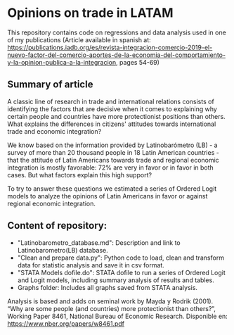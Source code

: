 # Opinions on trade in LATAM

This repository contains code on regressions and data analysis used in one of my publications (Article available in spanish at: https://publications.iadb.org/es/revista-integracion-comercio-2019-el-nuevo-factor-del-comercio-aportes-de-la-economia-del-comportamiento-y-la-opinion-publica-a-la-integracion, pages 54-69)

## Summary of article
A classic line of research in trade and international relations consists of identifying the factors that are decisive when it comes to explaining why certain people and countries
have more protectionist positions than others. What explains the differences in citizens' attitudes towards international trade and economic integration?

We know based on the information provided by Latinobarómetro (LB) - a survey of more than 20 thousand people in 18 Latin American countries - that the attitude of Latin Americans 
towards trade and regional economic integration is mostly favorable: 72% are very in favor or in favor in both cases. But what factors explain this high support? 

To try to answer these questions we estimated a series of Ordered Logit models to analyze the opinions of Latin Americans in favor or against regional economic integration. 

## Content of repository:
- "Latinobarometro_database.md": Description and link to Latinobarometro(LB) database.
- "Clean and prepare data.py": Python code to load, clean and transform data for statistic analysis and save it in csv format.
- "STATA Models dofile.do": STATA dofile to run a series of Ordered Logit and Logit models, including summary analysis of results and tables.
- Graphs folder: Includes all graphs saved from STATA analysis.

Analysis is based and adds on seminal work by Mayda y Rodrik (2001). “Why are some people (and countries) more protectionist than others?”, Working Paper 8461, National Bureau of 
Economic Research. Disponible en: https://www.nber.org/papers/w8461.pdf
